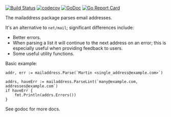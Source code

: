 [![Build Status](https://travis-ci.com/Teamwork/mailaddress.svg?branch=master)](https://travis-ci.com/Teamwork/mailaddress)
[![codecov](https://codecov.io/gh/Teamwork/mailaddress/branch/master/graph/badge.svg?token=n0k8YjbQOL)](https://codecov.io/gh/Teamwork/mailaddress)
[![GoDoc](https://godoc.org/github.com/Teamwork/mailaddress?status.svg)](https://godoc.org/github.com/Teamwork/mailaddress)
[![Go Report Card](https://goreportcard.com/badge/github.com/Teamwork/mailaddress)](https://goreportcard.com/report/github.com/Teamwork/mailaddress)

The mailaddress package parses email addresses.

It's an alternative to `net/mail`; significant differences include:

- Better errors.
- When parsing a list it will continue to the next address on an error; this is
  especially useful when providing feedback to users.
- Some useful utility functions.

Basic example:

	addr, err := mailaddress.Parse(`Martin <single_address@example.com>`)

	addrs, haveErr := mailaddress.ParseLint(`many@example.com, addresses@example.com`)
	if haveErr {
		fmt.Println(addrs.Errors())
	}

See godoc for more docs.
